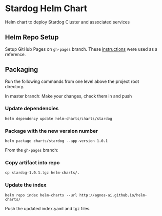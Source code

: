 Stardog Helm Chart
==================

Helm chart to deploy Stardog Cluster and associated services

## Helm Repo Setup
Setup GitHub Pages on `gh-pages` branch.
These [instructions](https://medium.com/containerum/how-to-make-and-share-your-own-helm-package-50ae40f6c221) were used as a reference.

## Packaging
Run the following commands from one level above the project root directory.

In master branch:
Make your changes, check them in and push
 
### Update dependencies
```
helm dependency update helm-charts/charts/stardog
```

### Package with the new version number
```
helm package charts/stardog --app-version 1.0.1
```

From the `gh-pages` branch:
### Copy artifact into repo
```
cp stardog-1.0.1.tgz helm-charts/.
```

### Update the index
```
helm repo index helm-charts --url http://agnos-ai.github.io/helm-charts/
```

Push the updated index.yaml and tgz files.
